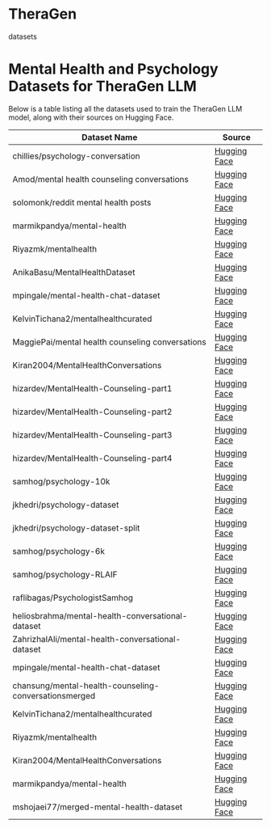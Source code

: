 # TheraGen
datasets
# Mental Health and Psychology Datasets for TheraGen LLM

Below is a table listing all the datasets used to train the TheraGen LLM model, along with their sources on Hugging Face.

| **Dataset Name**                                           | **Source**                                                  |
|------------------------------------------------------------|-------------------------------------------------------------|
| chillies/psychology-conversation                           | [Hugging Face](https://huggingface.co/datasets/chillies/psychology-conversation) |
| Amod/mental health counseling conversations                | [Hugging Face](https://huggingface.co/datasets/Amod/mental_health_counseling_conversations) |
| solomonk/reddit mental health posts                        | [Hugging Face](https://huggingface.co/datasets/solomonk/reddit_mental_health_posts) |
| marmikpandya/mental-health                                 | [Hugging Face](https://huggingface.co/datasets/marmikpandya/mental-health) |
| Riyazmk/mentalhealth                                       | [Hugging Face](https://huggingface.co/datasets/riyazmk/mentalhealth) |
| AnikaBasu/MentalHealthDataset                              | [Hugging Face](https://huggingface.co/datasets/AnikaBasu/MentalHealthDataset) |
| mpingale/mental-health-chat-dataset                        | [Hugging Face](https://huggingface.co/datasets/mpingale/mental-health-chat-dataset) |
| KelvinTichana2/mentalhealthcurated                         | [Hugging Face](https://huggingface.co/datasets/KelvinTichana2/mentalhealthcurated) |
| MaggiePai/mental health counseling conversations           | [Hugging Face](https://huggingface.co/datasets/MaggiePai/mental_health_counseling_conversations) |
| Kiran2004/MentalHealthConversations                        | [Hugging Face](https://huggingface.co/datasets/Kiran2004/MentalHealthConversations) |
| hizardev/MentalHealth-Counseling-part1                     | [Hugging Face](https://huggingface.co/datasets/hizardev/MentalHealth-Counseling-part1) |
| hizardev/MentalHealth-Counseling-part2                     | [Hugging Face](https://huggingface.co/datasets/hizardev/MentalHealth-Counseling-part2) |
| hizardev/MentalHealth-Counseling-part3                     | [Hugging Face](https://huggingface.co/datasets/hizardev/MentalHealth-Counseling-part3) |
| hizardev/MentalHealth-Counseling-part4                     | [Hugging Face](https://huggingface.co/datasets/hizardev/MentalHealth-Counseling-part4) |
| samhog/psychology-10k                                      | [Hugging Face](https://huggingface.co/datasets/samhog/psychology-10k) |
| jkhedri/psychology-dataset                                 | [Hugging Face](https://huggingface.co/datasets/jkhedri/psychology-dataset) |
| jkhedri/psychology-dataset-split                           | [Hugging Face](https://huggingface.co/datasets/jkhedri/psychology-dataset-split) |
| samhog/psychology-6k                                       | [Hugging Face](https://huggingface.co/datasets/samhog/psychology-6k) |
| samhog/psychology-RLAIF                                    | [Hugging Face](https://huggingface.co/datasets/samhog/psychology-RLAIF) |
| raflibagas/PsychologistSamhog                              | [Hugging Face](https://huggingface.co/datasets/raflibagas/PsychologistSamhog) |
| heliosbrahma/mental-health-conversational-dataset          | [Hugging Face](https://huggingface.co/datasets/heliosbrahma/mental-health-conversational-dataset) |
| ZahrizhalAli/mental-health-conversational-dataset          | [Hugging Face](https://huggingface.co/datasets/ZahrizhalAli/mental-health-conversational-dataset) |
| mpingale/mental-health-chat-dataset                        | [Hugging Face](https://huggingface.co/datasets/mpingale/mental-health-chat-dataset) |
| chansung/mental-health-counseling-conversationsmerged      | [Hugging Face](https://huggingface.co/datasets/chansung/mental-health-counseling-conversations-merged) |
| KelvinTichana2/mentalhealthcurated                         | [Hugging Face](https://huggingface.co/datasets/KelvinTichana2/mentalhealthcurated) |
| Riyazmk/mentalhealth                                       | [Hugging Face](https://huggingface.co/datasets/riyazmk/mentalhealth) |
| Kiran2004/MentalHealthConversations                        | [Hugging Face](https://huggingface.co/datasets/Kiran2004/MentalHealthConversations) |
| marmikpandya/mental-health                                 | [Hugging Face](https://huggingface.co/datasets/marmikpandya/mental-health) |
| mshojaei77/merged-mental-health-dataset                    | [Hugging Face](https://huggingface.co/datasets/mshojaei77/merged-mental-health-dataset) |
